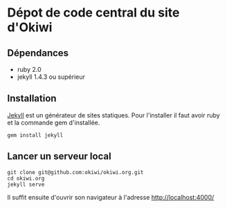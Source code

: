 Dépot de code central du site d'Okiwi
=====================================

Dépendances
-----------

 *  ruby 2.0
 *  jekyll 1.4.3 ou supérieur


Installation
------------

[Jekyll](http://jekyllrb.com/docs/home/)  est un générateur de sites statiques. Pour l'installer il faut avoir ruby et la commande gem d'installée.


    gem install jekyll



Lancer un serveur local
-----------------------

    git clone git@github.com:okiwi/okiwi.org.git
    cd okiwi.org
    jekyll serve


Il suffit ensuite d'ouvrir son navigateur à l'adresse [http://localhost:4000/](http://localhost:4000/) 